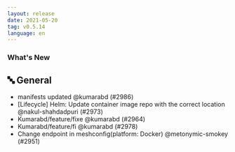 ```yaml
---
layout: release
date: 2021-05-20
tag: v0.5.14
language: en
---
```


### What's New

## 🔤 General

- manifests updated @kumarabd (#2986)
- [Lifecycle] Helm: Update container image repo with the correct location @nakul-shahdadpuri (#2973)
- Kumarabd/feature/fixe @kumarabd (#2964)
- Kumarabd/feature/fi @kumarabd (#2978)
- Change endpoint in meshconfig(platform: Docker) @metonymic-smokey (#2951)